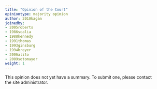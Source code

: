 ```yaml
---
title: "Opinion of the Court"
opiniontype: majority opinion
author: 2010kagan
joinedby:
- 2005roberts
- 1986scalia
- 1988kennedy
- 1991thomas
- 1993ginsburg
- 1994breyer
- 2006alito
- 2009sotomayor
weight: 1
---
```

This opinion does not yet have a summary. To submit one, please contact the site administrator.